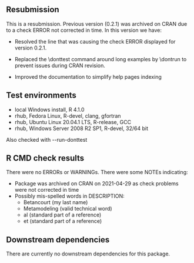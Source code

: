 ## Resubmission
This is a resubmission. Previous version (0.2.1) was archived on
CRAN due to a check ERROR not corrected in time. In this version
we have:

* Resolved the line that was causing the check ERROR displayed for
  version 0.2.1.
  
* Replaced the \donttest command around long examples by \dontrun
  to prevent issues during CRAN revision.
  
* Improved the documentation to simplify help pages indexing

## Test environments
* local Windows install, R 4.1.0
* rhub, Fedora Linux, R-devel, clang, gfortran
* rhub, Ubuntu Linux 20.04.1 LTS, R-release, GCC
* rhub, Windows Server 2008 R2 SP1, R-devel, 32/64 bit

Also checked with --run-donttest

## R CMD check results
There were no ERRORs or WARNINGs.
There were some NOTEs indicating:
  - Package was archived on CRAN on 2021-04-29 as check problems
  were not corrected in time
  - Possibly mis-spelled words in DESCRIPTION:
    - Betancourt (my last name)
    - Metamodeling (valid technical word)
    - al (standard part of a reference)
    - et (standard part of a reference)

## Downstream dependencies
There are currently no downstream dependencies for this package.
